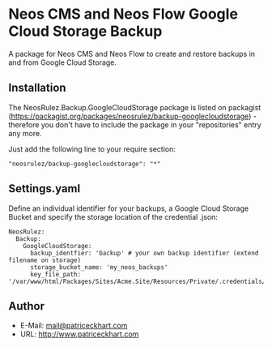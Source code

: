 # Neos CMS and Neos Flow Google Cloud Storage Backup

A package for Neos CMS and Neos Flow to create and restore backups in and from Google Cloud Storage.

## Installation

The NeosRulez.Backup.GoogleCloudStorage package is listed on packagist (https://packagist.org/packages/neosrulez/backup-googlecloudstorage) - therefore you don't have to include the package in your "repositories" entry any more.

Just add the following line to your require section:

```
"neosrulez/backup-googlecloudstorage": "*"
```

## Settings.yaml

Define an individual identifier for your backups, a Google Cloud Storage Bucket and specify the storage location of the credential .json:

```
NeosRulez:
  Backup:
    GoogleCloudStorage:
      backup_identfier: 'backup' # your own backup identifier (extend filename on storage)
      storage_bucket_name: 'my_neos_backups'
      key_file_path: '/var/www/html/Packages/Sites/Acme.Site/Resources/Private/.credentials/credential.json'
```

## Author

* E-Mail: mail@patriceckhart.com
* URL: http://www.patriceckhart.com
